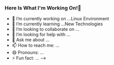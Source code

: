 ### Here Is What I'm Working On!👋


- 🔭 I’m currently working on ...Linux Environment
- 🌱 I’m currently learning ...New Technologies
- 👯 I’m looking to collaborate on ...
- 🤔 I’m looking for help with ...
- 💬 Ask me about ...
- 📫 How to reach me: ...
- 😄 Pronouns: ...
- ⚡ Fun fact: ...
-->
